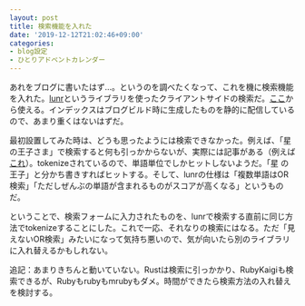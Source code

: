```yaml
---
layout: post
title: 検索機能を入れた
date: '2019-12-12T21:02:46+09:00'
categories:
- blog設定
- ひとりアドベントカレンダー
---
```


あれをブログに書いたはず…。というのを調べたくなって、これを機に検索機能を入れた。[lunr](https://lunrjs.com)というライブラリを使ったクライアントサイドの検索だ。[ここ](/blog/search)から使える。インデックスはブログビルド時に生成したものを静的に配信しているので、あまり重くはないはずだ。

最初設置してみた時は、どうも思ったようには検索できなかった。例えば、「星の王子さま」で検索すると何も引っかからないが、実際には記事がある（例えば[これ](https://skoji.jp/blog/2005/12/petit_prince.html)）。tokenizeされているので、単語単位でしかヒットしないようだ。「星 の 王子」と分かち書きすればヒットする。そして、lunrの仕様は「複数単語はOR検索」「ただしぜんぶの単語が含まれるものがスコアが高くなる」というものだ。

ということで、検索フォームに入力されたものを、lunrで検索する直前に同じ方法でtokenizeすることにした。これで一応、それなりの検索にはなる。ただ「見えないOR検索」みたいになって気持ち悪いので、気が向いたら別のライブラリに入れ替えるかもしれない。

追記：あまりきちんと動いていない。Rustは検索に引っかかり、RubyKaigiも検索できるが、Rubyもrubyもmrubyもダメ。時間ができたら検索方法の入れ替えを検討する。

